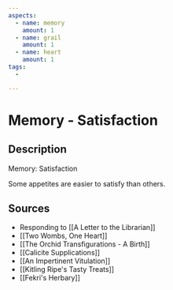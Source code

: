 ```yaml
---
aspects:
  - name: memory
    amount: 1
  - name: grail
    amount: 1
  - name: heart
    amount: 1
tags:
  - 

---
```


# Memory - Satisfaction

## Description
Memory: Satisfaction

Some appetites are easier to satisfy than others.
## Sources
- Responding to [[A Letter to the Librarian]]
- [[Two Wombs, One Heart]]
- [[The Orchid Transfigurations - A Birth]]
- [[Calicite Supplications]]
- [[An Impertinent Vitulation]]
- [[Kitling Ripe's Tasty Treats]]
- [[Fekri's Herbary]]